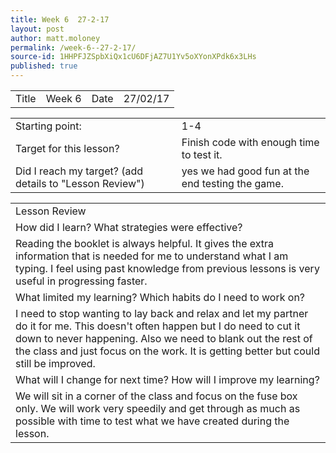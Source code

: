 ```yaml
---
title: Week 6  27-2-17
layout: post
author: matt.moloney
permalink: /week-6--27-2-17/
source-id: 1HHPFJZSpbXiQx1cU6DFjAZ7U1Yv5oXYonXPdk6x3LHs
published: true
---
```

<table>
  <tr>
    <td>Title</td>
    <td>Week 6</td>
    <td>Date</td>
    <td>27/02/17</td>
  </tr>
</table>


<table>
  <tr>
    <td>Starting point:</td>
    <td>1-4</td>
  </tr>
  <tr>
    <td>Target for this lesson?</td>
    <td>Finish code with enough time to test it.</td>
  </tr>
  <tr>
    <td>Did I reach my target? 
(add details to "Lesson Review")</td>
    <td> yes we had good fun at the end testing the game.</td>
  </tr>
</table>


<table>
  <tr>
    <td>Lesson Review</td>
  </tr>
  <tr>
    <td>How did I learn? What strategies were effective? </td>
  </tr>
  <tr>
    <td>Reading the booklet is always helpful. It gives the extra information that is needed for me to understand what I am typing. I feel using past knowledge from previous lessons is very useful in progressing faster.</td>
  </tr>
  <tr>
    <td>What limited my learning? Which habits do I need to work on? </td>
  </tr>
  <tr>
    <td>I need to stop wanting to lay back and relax and let my partner do it for me. This doesn't often happen but I do need to cut it down to never happening. Also we need to blank out the rest of the class and just focus on the work. It is getting better but could still be improved.</td>
  </tr>
  <tr>
    <td>What will I change for next time? How will I improve my learning?</td>
  </tr>
  <tr>
    <td>We will sit in a corner of the class and focus on the fuse box only. We will work very speedily and get through as much as possible with time to test what we have created during the lesson.</td>
  </tr>
</table>


